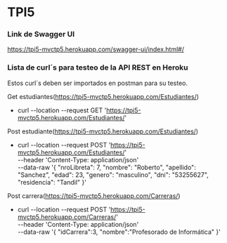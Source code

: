 # TPI5

### Link de Swagger UI

https://tpi5-mvctp5.herokuapp.com/swagger-ui/index.html#/

### Lista de curl´s para testeo de la API REST en Heroku

Estos curl´s deben ser importados en postman para su testeo.


Get estudiantes(https://tpi5-mvctp5.herokuapp.com/Estudiantes/)
- curl --location --request GET 'https://tpi5-mvctp5.herokuapp.com/Estudiantes/'

Post estudiante(https://tpi5-mvctp5.herokuapp.com/Estudiantes/)
- curl --location --request POST 'https://tpi5-mvctp5.herokuapp.com/Estudiantes/' \
  --header 'Content-Type: application/json' \
  --data-raw '{
          "nroLibreta": 7,
          "nombre": "Roberto",
          "apellido": "Sanchez",
          "edad": 23,
          "genero": "masculino",
          "dni": "53255627",
          "residencia": "Tandil"
      }'
      
Post carrera(https://tpi5-mvctp5.herokuapp.com/Carreras/)
- curl --location --request POST 'https://tpi5-mvctp5.herokuapp.com/Carreras/' \
  --header 'Content-Type: application/json' \
  --data-raw '{
      "idCarrera":3,
      "nombre":"Profesorado de Informática"
  }'
